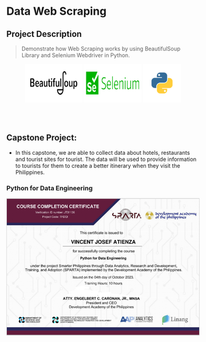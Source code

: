 # Data Web Scraping

## Project Description
> Demonstrate how Web Scraping works by using BeautifulSoup Library and Selenium Webdriver in Python.
<div class="image-container">
  <p align="center">
    <img src="asset/img/course-1212-bs.jpg" width="150" height="100" />
    <img src="asset/img/Selenium.jpeg" width="150" height="100" />
    <img src="asset/img/python-programming-language.png" width="100" height="100" />
  </p> 
</div>

<br>
<br>

## **Capstone Project:**
+ In this capstone, we are able to collect data about hotels, restaurants and tourist sites for tourist.  The data will be used to provide information to tourists for them to create a better itinerary when they visit the Philippines.
  
### Python for Data Engineering
<div class="image-container">

<img src="asset/img/Data%20Engineering%20Cert.PNG" />
</div>



